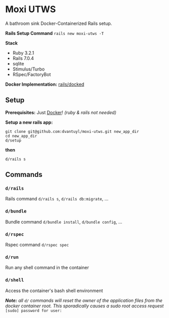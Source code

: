 # Moxi UTWS
A bathroom sink Docker-Containerized Rails setup.

**Rails Setup Command**
`rails new moxi-utws -T`

**Stack**
- Ruby 3.2.1
- Rails 7.0.4
- sqlite
- Stimulus/Turbo
- RSpec/FactoryBot

**Docker Implementation:** [rails/docked](https://github.com/rails/docked)

## Setup

**Prerequisites:** Just [Docker](https://www.docker.com/)! *(ruby & rails not needed)*

**Setup a new rails app:**
```
git clone git@github.com:dvantuyl/moxi-utws.git new_app_dir
cd new_app_dir
d/setup
```
**then**
```
d/rails s
```


## Commands

### `d/rails`
Rails command `d/rails s`, `d/rails db:migrate`, ...
### `d/bundle`
Bundle command `d/bundle install`, `d/bundle config`, ...
### `d/rspec`
Rspec command `d/rspec spec`
### `d/run`
Run any shell command in the container 
### `d/shell`
Access the container's bash shell environment

***Note:** all `d/` commands will reset the owner of the application files from the docker container root. This sporadically causes a sudo root access request* `[sudo] password for user:`


